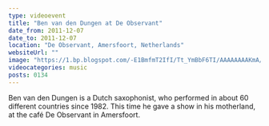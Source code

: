 ```yaml
---
type: videoevent
title: "Ben van den Dungen at De Observant"
date_from: 2011-12-07
date_to: 2011-12-07
location: "De Observant, Amersfoort, Netherlands"
websiteUrl: ""
image: "https://1.bp.blogspot.com/-E1BmfmT2IfI/Tt_YmBbF6TI/AAAAAAAAKmA/aZhnCjYqeM0/s1600/dsc07825.picasaweb.jpg"
videocategories: music
posts: 0134
---
```


Ben van den Dungen is a Dutch saxophonist, who performed in about 60 different countries since 1982. This time he gave a show in his motherland, at the café De Observant in Amersfoort.
